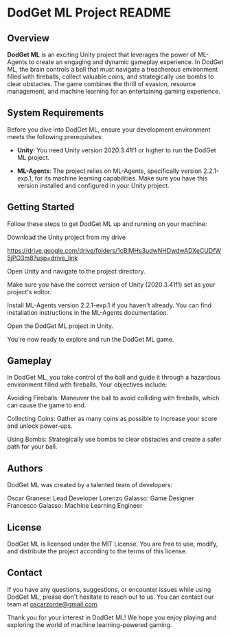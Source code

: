 # DodGet ML Project README

## Overview

**DodGet ML** is an exciting Unity project that leverages the power of ML-Agents to create an engaging and dynamic gameplay experience. In DodGet ML, the brain controls a ball that must navigate a treacherous environment filled with fireballs, collect valuable coins, and strategically use bombs to clear obstacles. The game combines the thrill of evasion, resource management, and machine learning for an entertaining gaming experience.

## System Requirements

Before you dive into DodGet ML, ensure your development environment meets the following prerequisites:

- **Unity**: You need Unity version 2020.3.41f1 or higher to run the DodGet ML project.

- **ML-Agents**: The project relies on ML-Agents, specifically version 2.2.1-exp.1, for its machine learning capabilities. Make sure you have this version installed and configured in your Unity project.

## Getting Started

Follow these steps to get DodGet ML up and running on your machine:

Download the Unity project from my drive

https://drive.google.com/drive/folders/1cBlMHs3udwNHDwdwADXeCUDfW5jPO3m8?usp=drive_link

Open Unity and navigate to the project directory.

Make sure you have the correct version of Unity (2020.3.41f1) set as your project's editor.

Install ML-Agents version 2.2.1-exp.1 if you haven't already. You can find installation instructions in the ML-Agents documentation.

Open the DodGet ML project in Unity.

You're now ready to explore and run the DodGet ML game.

## Gameplay
In DodGet ML, you take control of the ball and guide it through a hazardous environment filled with fireballs. Your objectives include:

Avoiding Fireballs: Maneuver the ball to avoid colliding with fireballs, which can cause the game to end.

Collecting Coins: Gather as many coins as possible to increase your score and unlock power-ups.

Using Bombs: Strategically use bombs to clear obstacles and create a safer path for your ball.

## Authors
DodGet ML was created by a talented team of developers:

Oscar Granese: Lead Developer
Lorenzo Galasso: Game Designer
Francesco Galasso: Machine Learning Engineer

## License
DodGet ML is licensed under the MIT License. You are free to use, modify, and distribute the project according to the terms of this license.

## Contact
If you have any questions, suggestions, or encounter issues while using DodGet ML, please don't hesitate to reach out to us. You can contact our team at oscarzorde@gmail.com.

Thank you for your interest in DodGet ML! We hope you enjoy playing and exploring the world of machine learning-powered gaming.
